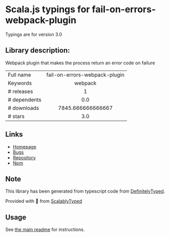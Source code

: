 
# Scala.js typings for fail-on-errors-webpack-plugin

Typings are for version 3.0

## Library description:
Webpack plugin that makes the process return an error code on failure

|                    |                 |
| ------------------ | :-------------: |
| Full name          | fail-on-errors-webpack-plugin |
| Keywords           | webpack |
| # releases         | 1 |
| # dependents       | 0.0 |
| # downloads        | 7845.666666666667 |
| # stars            | 3.0 |

## Links
- [Homepage](https://github.com/AustinMatherne/fail-on-errors-webpack-plugin)
- [Bugs](https://github.com/AustinMatherne/fail-on-errors-webpack-plugin/issues)
- [Repository](https://github.com/AustinMatherne/fail-on-errors-webpack-plugin)
- [Npm](https://www.npmjs.com/package/fail-on-errors-webpack-plugin)
    


## Note
This library has been generated from typescript code from [DefinitelyTyped](https://definitelytyped.org).

Provided with :purple_heart: from [ScalablyTyped](https://github.com/oyvindberg/ScalablyTyped)

## Usage
See [the main readme](../../readme.md) for instructions.


